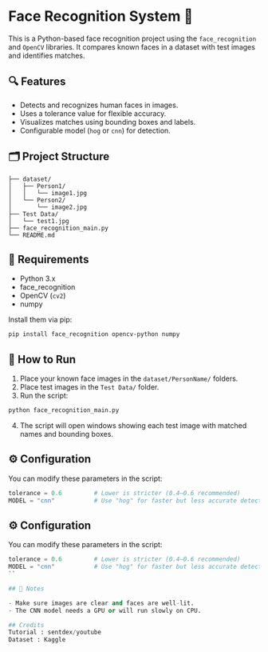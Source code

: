 # Face Recognition System 🎯

This is a Python-based face recognition project using the `face_recognition` and `OpenCV` libraries. It compares known faces in a dataset with test images and identifies matches.

## 🔍 Features

- Detects and recognizes human faces in images.
- Uses a tolerance value for flexible accuracy.
- Visualizes matches using bounding boxes and labels.
- Configurable model (`hog` or `cnn`) for detection.

## 🗂️ Project Structure

```
├── dataset/
│   ├── Person1/
│   │   └── image1.jpg
│   └── Person2/
│       └── image2.jpg
├── Test Data/
│   └── test1.jpg
├── face_recognition_main.py
└── README.md
```

## 🧠 Requirements

- Python 3.x
- face_recognition
- OpenCV (`cv2`)
- numpy

Install them via pip:
```bash
pip install face_recognition opencv-python numpy
```

## 🚀 How to Run

1. Place your known face images in the `dataset/PersonName/` folders.
2. Place test images in the `Test Data/` folder.
3. Run the script:
```bash
python face_recognition_main.py
```

4. The script will open windows showing each test image with matched names and bounding boxes.

## ⚙️ Configuration

You can modify these parameters in the script:

```python
tolerance = 0.6         # Lower is stricter (0.4–0.6 recommended)
MODEL = "cnn"           # Use "hog" for faster but less accurate detection
```

## ⚙️ Configuration

You can modify these parameters in the script:

```python
tolerance = 0.6         # Lower is stricter (0.4–0.6 recommended)
MODEL = "cnn"           # Use "hog" for faster but less accurate detection
``

## 📁 Notes

- Make sure images are clear and faces are well-lit.
- The CNN model needs a GPU or will run slowly on CPU.

## Credits
Tutorial : sentdex/youtube
Dataset : Kaggle
